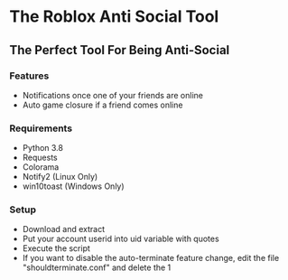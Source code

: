 # The Roblox Anti Social Tool
## The Perfect Tool For Being Anti-Social

### Features

* Notifications once one of your friends are online
* Auto game closure if a friend comes online

### Requirements

* Python 3.8
* Requests
* Colorama
* Notify2 (Linux Only)
* win10toast (Windows Only)

### Setup

* Download and extract
* Put your account userid into uid variable with quotes
* Execute the script
* If you want to disable the auto-terminate feature change, edit the file "shouldterminate.conf" and delete the 1
